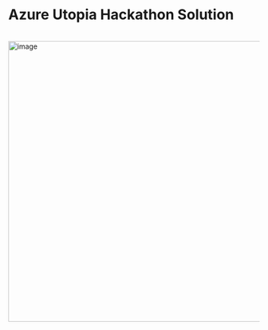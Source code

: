 # Azure Utopia Hackathon Solution  

<br />

<img width="893" height="562" alt="image" src="https://github.com/user-attachments/assets/4af50357-2381-4433-8631-af3a7933d10b" />
